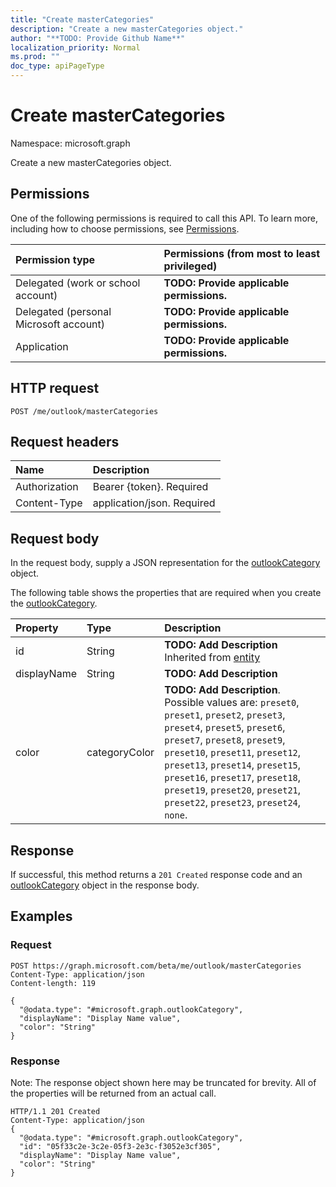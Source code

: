 ```yaml
---
title: "Create masterCategories"
description: "Create a new masterCategories object."
author: "**TODO: Provide Github Name**"
localization_priority: Normal
ms.prod: ""
doc_type: apiPageType
---
```


# Create masterCategories

Namespace: microsoft.graph

Create a new masterCategories object.

## Permissions
One of the following permissions is required to call this API. To learn more, including how to choose permissions, see [Permissions](/concepts/permissions-reference.md).

|Permission type|Permissions (from most to least privileged)|
|:---|:---|
|Delegated (work or school account)|**TODO: Provide applicable permissions.**|
|Delegated (personal Microsoft account)|**TODO: Provide applicable permissions.**|
|Application|**TODO: Provide applicable permissions.**|

## HTTP request
<!-- {
  "blockType": "ignored"
}
-->
``` http
POST /me/outlook/masterCategories
```

## Request headers
|Name|Description|
|:---|:---|
|Authorization|Bearer {token}. Required|
|Content-Type|application/json. Required|

## Request body
In the request body, supply a JSON representation for the [outlookCategory](../resources/outlookcategory.md) object.

The following table shows the properties that are required when you create the [outlookCategory](../resources/outlookcategory.md).

|Property|Type|Description|
|:---|:---|:---|
|id|String|**TODO: Add Description** Inherited from [entity](../resources/entity.md)|
|displayName|String|**TODO: Add Description**|
|color|categoryColor|**TODO: Add Description**. Possible values are: `preset0`, `preset1`, `preset2`, `preset3`, `preset4`, `preset5`, `preset6`, `preset7`, `preset8`, `preset9`, `preset10`, `preset11`, `preset12`, `preset13`, `preset14`, `preset15`, `preset16`, `preset17`, `preset18`, `preset19`, `preset20`, `preset21`, `preset22`, `preset23`, `preset24`, `none`.|



## Response
If successful, this method returns a `201 Created` response code and an [outlookCategory](../resources/outlookcategory.md) object in the response body.

## Examples

### Request
<!-- {
  "blockType": "request",
  "name": "create_outlookcategory_from_"
}
-->
``` http
POST https://graph.microsoft.com/beta/me/outlook/masterCategories
Content-Type: application/json
Content-length: 119

{
  "@odata.type": "#microsoft.graph.outlookCategory",
  "displayName": "Display Name value",
  "color": "String"
}
```

### Response
Note: The response object shown here may be truncated for brevity. All of the properties will be returned from an actual call.
<!-- {
  "blockType": "response",
  "truncated": true,
  "@odata.type": "microsoft.graph.outlookcategory"
}
-->
``` http
HTTP/1.1 201 Created
Content-Type: application/json
{
  "@odata.type": "#microsoft.graph.outlookCategory",
  "id": "05f33c2e-3c2e-05f3-2e3c-f3052e3cf305",
  "displayName": "Display Name value",
  "color": "String"
}
```

